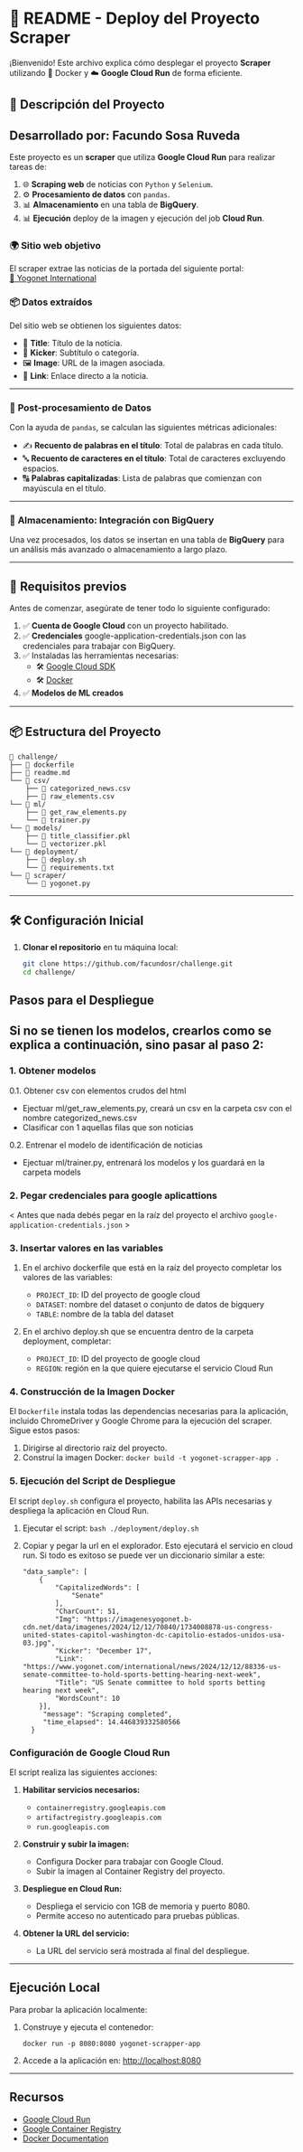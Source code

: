# 📝 **README - Deploy del Proyecto Scraper**  

¡Bienvenido! Este archivo explica cómo desplegar el proyecto **Scraper** utilizando 🐳 Docker y ☁️ **Google Cloud Run** de forma eficiente. 

## 📝 **Descripción del Proyecto**

## **Desarrollado por: Facundo Sosa Ruveda**

Este proyecto es un **scraper** que utiliza **Google Cloud Run** para realizar tareas de:  
1. 🌐 **Scraping web** de noticias con `Python` y `Selenium`.  
2. ⚙️ **Procesamiento de datos** con `pandas`.  
3. 📊 **Almacenamiento** en una tabla de **BigQuery**.
4. 📊 **Ejecución** deploy de la imagen y ejecución del job **Cloud Run**. 

### 🌍 **Sitio web objetivo**  
El scraper extrae las noticias de la portada del siguiente portal:  
[🔗 Yogonet International](https://www.yogonet.com/international/)  

### 📦 **Datos extraídos**  
Del sitio web se obtienen los siguientes datos:  
- 📰 **Title**: Título de la noticia.  
- 📢 **Kicker**: Subtítulo o categoría.  
- 🖼 **Image**: URL de la imagen asociada.  
- 🔗 **Link**: Enlace directo a la noticia.  

---

### 🔄 **Post-procesamiento de Datos**  
Con la ayuda de `pandas`, se calculan las siguientes métricas adicionales:  
- ✍️ **Recuento de palabras en el título**: Total de palabras en cada título.  
- 🔤 **Recuento de caracteres en el título**: Total de caracteres excluyendo espacios.  
- 🔠 **Palabras capitalizadas**: Lista de palabras que comienzan con mayúscula en el título.  

---

### 📂 **Almacenamiento: Integración con BigQuery**  
Una vez procesados, los datos se insertan en una tabla de **BigQuery** para un análisis más avanzado o almacenamiento a largo plazo.  


---

## 🚀 **Requisitos previos**
Antes de comenzar, asegúrate de tener todo lo siguiente configurado:  

1. ✅ **Cuenta de Google Cloud** con un proyecto habilitado.
2. ✅ **Credenciales** google-application-credentials.json con las credenciales para trabajar con BigQuery.  
3. ✅ Instaladas las herramientas necesarias:  
   - 🛠️ [Google Cloud SDK](https://cloud.google.com/sdk/docs/install)  
   - 🛠️ [Docker](https://docs.docker.com/get-docker/)  
4. ✅ **Modelos de ML creados**

---

## 📦 **Estructura del Proyecto**
```
📁 challenge/
├── 📄 dockerfile
├── 📄 readme.md
└── 📁 csv/
    ├── 📄 categorized_news.csv
    ├── 📄 raw_elements.csv
└── 📁 ml/
    ├── 📄 get_raw_elements.py
    └── 📄 trainer.py
└── 📁 models/
    ├── 📄 title_classifier.pkl
    └── 📄 vectorizer.pkl
└── 📁 deployment/
    ├── 📄 deploy.sh
    └── 📄 requirements.txt
└── 📁 scraper/
    └── 📄 yogonet.py
```
---


## 🛠️ **Configuración Inicial**

1. **Clonar el repositorio** en tu máquina local:     
   ```bash
   git clone https://github.com/facundosr/challenge.git
   cd challenge/

## Pasos para el Despliegue

## Si no se tienen los modelos, crearlos como se explica a continuación, sino pasar al paso 2:
### 1. **Obtener modelos**
0.1. Obtener csv con elementos crudos del html
   - Ejectuar ml/get_raw_elements.py, creará un csv en la carpeta csv con el nombre categorized_news.csv
   - Clasificar con 1 aquellas filas que son noticias

0.2. Entrenar el modelo de identificación de noticias
   - Ejectuar ml/trainer.py, entrenará los modelos y los guardará en la carpeta models

### 2. Pegar credenciales para google aplicattions
< Antes que nada debés pegar en la raíz del proyecto el archivo `google-application-credentials.json` >

### 3. Insertar valores en las variables
1. En el archivo dockerfile que está en la raíz del proyecto completar los valores de las variables:
   - `PROJECT_ID`: ID del proyecto de google cloud
   - `DATASET`: nombre del dataset o conjunto de datos de bigquery
   - `TABLE`: nombre de la tabla del dataset

2. En el archivo deploy.sh que se encuentra dentro de la carpeta deployment, completar:
   - `PROJECT_ID`: ID del proyecto de google cloud
   - `REGION`: región en la que quiere ejecutarse el servicio Cloud Run

### 4. Construcción de la Imagen Docker

El `Dockerfile` instala todas las dependencias necesarias para la aplicación, incluido ChromeDriver y Google Chrome para la ejecución del scraper. Sigue estos pasos:

1. Dirigirse al directorio raíz del proyecto.
2. Construí la imagen Docker:
   ```docker build -t yogonet-scrapper-app .```

### 5. Ejecución del Script de Despliegue

El script `deploy.sh` configura el proyecto, habilita las APIs necesarias y despliega la aplicación en Cloud Run.

1. Ejecutar el script:
   ```bash ./deployment/deploy.sh```

2. Copiar y pegar la url en el explorador. Esto ejecutará el servicio en cloud run. Si todo es exitoso se puede ver un diccionario similar a este:

    ```{
    "data_sample": [
        {
            "CapitalizedWords": [
                "Senate"
            ],
            "CharCount": 51,
            "Img": "https://imagenesyogonet.b-cdn.net/data/imagenes/2024/12/12/70840/1734008878-us-congress-united-states-capitol-washington-dc-capitolio-estados-unidos-usa-03.jpg",
            "Kicker": "December 17",
            "Link": "https://www.yogonet.com/international/news/2024/12/12/88336-us-senate-committee-to-hold-sports-betting-hearing-next-week",
            "Title": "US Senate committee to hold sports betting hearing next week",
            "WordsCount": 10
        }],
         "message": "Scraping completed",
         "time_elapsed": 14.446839332580566
      } 

### Configuración de Google Cloud Run

El script realiza las siguientes acciones:

1. **Habilitar servicios necesarios:**

   - `containerregistry.googleapis.com`
   - `artifactregistry.googleapis.com`
   - `run.googleapis.com`

2. **Construir y subir la imagen:**

   - Configura Docker para trabajar con Google Cloud.
   - Subir la imagen al Container Registry del proyecto.

3. **Despliegue en Cloud Run:**

   - Despliega el servicio con 1GB de memoria y puerto 8080.
   - Permite acceso no autenticado para pruebas públicas.

4. **Obtener la URL del servicio:**

   - La URL del servicio será mostrada al final del despliegue.


---

## Ejecución Local

Para probar la aplicación localmente:

1. Construye y ejecuta el contenedor:
   ```
   docker run -p 8080:8080 yogonet-scrapper-app
   ```
2. Accede a la aplicación en: [http://localhost:8080](http://localhost:8080)

---

## Recursos

- [Google Cloud Run](https://cloud.google.com/run)
- [Google Container Registry](https://cloud.google.com/container-registry)
- [Docker Documentation](https://docs.docker.com/)


